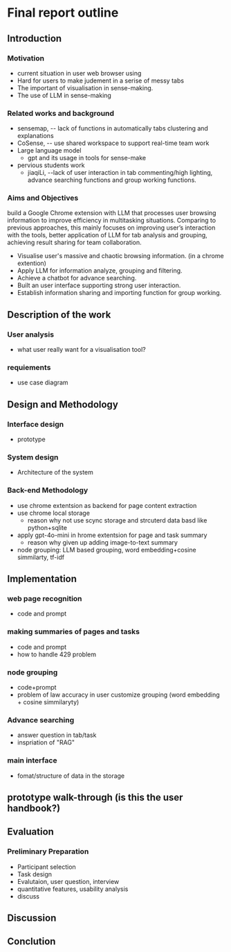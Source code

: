 # Final report outline

## Introduction
### Motivation
- current situation in user web browser using
- Hard for users to make judement in a serise of messy tabs
- The important of visualisation in sense-making.
- The use of LLM in sense-making
### Related works and background
- sensemap, -- lack of functions in automatically tabs clustering and explanations
- CoSense, -- use shared workspace to support real-time team work
- Large language model
    - gpt and its usage in tools for sense-make
- pervious students work
    - jiaqiLi, --lack of user interaction in tab commenting/high lighting, advance searching functions and group working functions.
### Aims and Objectives
build a Google Chrome extension with LLM that processes user browsing information to improve efficiency in multitasking situations. Comparing to previous approaches, this mainly focuses on improving user’s interaction with the tools, better application of LLM for tab analysis and grouping, achieving result sharing for team collaboration. 
- Visualise user's massive and chaotic browsing information. (in a chrome extention)
- Apply LLM for information analyze, grouping and filtering.
- Achieve a chatbot for advance searching.
- Built an user interface supporting strong user interaction. 
- Establish information sharing and importing function for group working.
## Description of the work
### User analysis
- what user really want for a visualisation tool?
### requiements 
- use case diagram

## Design and Methodology
### Interface design
- prototype
### System design
- Architecture of the system
### Back-end Methodology
- use chrome extentsion as backend for page content extraction
- use chrome local storage
    - reason why not use scync storage and strcuterd data basd like python+sqlite
- apply gpt-4o-mini in hrome extentsion for page and task summary
    - reason why given up adding image-to-text summary
- node grouping: LLM based grouping, word embedding+cosine simmilarty, tf-idf

## Implementation
### web page recognition
- code and prompt
### making summaries of pages and tasks
- code and prompt
- how to handle 429 problem
### node grouping
- code+prompt
- problem of law accuracy in user customize grouping (word embedding + cosine simmilaryty)
### Advance searching
- answer question in tab/task
- inspriation of "RAG"
### main interface
- fomat/structure of data in the storage

## prototype walk-through (is this the user handbook?)

## Evaluation
### Preliminary Preparation
- Participant selection
- Task design 
- Evalutaion, user question, interview
- quantitative features, usability analysis
- discuss


## Discussion

## Conclution

